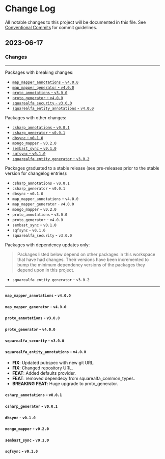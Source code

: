 # Change Log

All notable changes to this project will be documented in this file.
See [Conventional Commits](https://conventionalcommits.org) for commit guidelines.

## 2023-06-17

### Changes

---

Packages with breaking changes:

 - [`map_mapper_annotations` - `v4.0.0`](#map_mapper_annotations---v400)
 - [`map_mapper_generator` - `v4.0.0`](#map_mapper_generator---v400)
 - [`proto_annotations` - `v3.0.0`](#proto_annotations---v300)
 - [`proto_generator` - `v4.0.0`](#proto_generator---v400)
 - [`squarealfa_security` - `v3.0.0`](#squarealfa_security---v300)
 - [`squarealfa_entity_annotations` - `v4.0.0`](#squarealfa_entity_annotations---v400)

Packages with other changes:

 - [`csharp_annotations` - `v0.0.1`](#csharp_annotations---v001)
 - [`csharp_generator` - `v0.0.1`](#csharp_generator---v001)
 - [`dbsync` - `v0.1.0`](#dbsync---v010)
 - [`mongo_mapper` - `v0.2.0`](#mongo_mapper---v020)
 - [`sembast_sync` - `v0.1.0`](#sembast_sync---v010)
 - [`sqfsync` - `v0.1.0`](#sqfsync---v010)
 - [`squarealfa_entity_generator` - `v3.0.2`](#squarealfa_entity_generator---v302)

Packages graduated to a stable release (see pre-releases prior to the stable version for changelog entries):

 - `csharp_annotations` - `v0.0.1`
 - `csharp_generator` - `v0.0.1`
 - `dbsync` - `v0.1.0`
 - `map_mapper_annotations` - `v4.0.0`
 - `map_mapper_generator` - `v4.0.0`
 - `mongo_mapper` - `v0.2.0`
 - `proto_annotations` - `v3.0.0`
 - `proto_generator` - `v4.0.0`
 - `sembast_sync` - `v0.1.0`
 - `sqfsync` - `v0.1.0`
 - `squarealfa_security` - `v3.0.0`

Packages with dependency updates only:

> Packages listed below depend on other packages in this workspace that have had changes. Their versions have been incremented to bump the minimum dependency versions of the packages they depend upon in this project.

 - `squarealfa_entity_generator` - `v3.0.2`

---

#### `map_mapper_annotations` - `v4.0.0`

#### `map_mapper_generator` - `v4.0.0`

#### `proto_annotations` - `v3.0.0`

#### `proto_generator` - `v4.0.0`

#### `squarealfa_security` - `v3.0.0`

#### `squarealfa_entity_annotations` - `v4.0.0`

 - **FIX**: Updated pubspec with new git URL.
 - **FIX**: Changed repository URL.
 - **FEAT**: Added defaults provider.
 - **FEAT**: removed dependecy from squarealfa_common_types.
 - **BREAKING** **FEAT**: Huge upgrade to proto_generator.

#### `csharp_annotations` - `v0.0.1`

#### `csharp_generator` - `v0.0.1`

#### `dbsync` - `v0.1.0`

#### `mongo_mapper` - `v0.2.0`

#### `sembast_sync` - `v0.1.0`

#### `sqfsync` - `v0.1.0`

